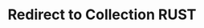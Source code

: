 ---
title: "Redirect to Collection RUST"
layout: "redirect"
aliases: ["/collections/rust"]
redirect_url: "/tags/rust/"
---